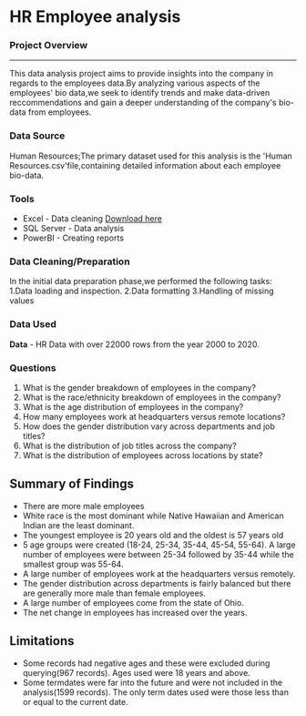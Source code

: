 # HR Employee analysis
### Project Overview
---
 This data analysis project aims to provide insights into the company in regards to the employees data.By analyzing various aspects of the employees' bio data,we seek to identify trends and make data-driven reccommendations and gain a deeper understanding of the company's bio-data from employees.

### Data Source
Human Resources;The primary dataset used for this analysis is the 'Human Resources.csv'file,containing detailed information about each employee bio-data.

### Tools
- Excel - Data cleaning [Download here](https://drive.google.com/file/d/13TxDMi2SJoubbBoPlMMmr2P7aXACQlBI/view?usp=drive_link)
- SQL Server - Data analysis
- PowerBI - Creating reports

### Data Cleaning/Preparation
In the initial data preparation phase,we performed the following tasks:
1.Data loading and inspection.
2.Data formatting
3.Handling of missing values

### Data Used

**Data** - HR Data with over 22000 rows from the year 2000 to 2020.

### Questions

1. What is the gender breakdown of employees in the company?
2. What is the race/ethnicity breakdown of employees in the company?
3. What is the age distribution of employees in the company?
4. How many employees work at headquarters versus remote locations?
5. How does the gender distribution vary across departments and job titles?
6. What is the distribution of job titles across the company?
7. What is the distribution of employees across locations by state?
   
## Summary of Findings
 - There are more male employees
 - White race is the most dominant while Native Hawaiian and American Indian are the least dominant.
 - The youngest employee is 20 years old and the oldest is 57 years old
 - 5 age groups were created (18-24, 25-34, 35-44, 45-54, 55-64). A large number of employees were between 25-34 followed by 35-44 while the smallest group was 55-64.
 - A large number of employees work at the headquarters versus remotely.
 - The gender distribution across departments is fairly balanced but there are generally more male than female employees.
 - A large number of employees come from the state of Ohio.
 - The net change in employees has increased over the years.
   
## Limitations
- Some records had negative ages and these were excluded during querying(967 records). Ages used were 18 years and above.
- Some termdates were far into the future and were not included in the analysis(1599 records). The only term dates used were those less than or equal to the current date.

    


